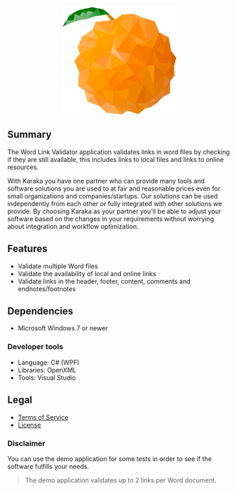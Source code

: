 <p align="center"><img src="https://raw.githubusercontent.com/Karaka-Management/Assets/master/art/logo.png" width="256" alt="Logo"></p>

## Summary

The Word Link Validator application validates links in word files by checking if they are still available, this includes links to local files and links to online resources.

With Karaka you have one partner who can provide many tools and software solutions you are used to at fair and reasonable prices even for small organizations and companies/startups. Our solutions can be used independently from each other or fully integrated with other solutions we provide. By choosing Karaka as your partner you'll be able to adjust your software based on the changes in your requirements without worrying about integration and workflow optimization.

## Features

* Validate multiple Word files
* Validate the availability of local and online links
* Validate links in the header, footer, content, comments and endnotes/footnotes

## Dependencies

* Microsoft Windows 7 or newer

### Developer tools

* Language: C# (WPF)
* Libraries: OpenXML
* Tools: Visual Studio

## Legal

* [Terms of Service](https://jingga.app/en/terms)
* [License](https://github.com/Karaka-Management/WordLinkValidatorApp/blob/master/LICENSE.txt)

### Disclaimer

You can use the demo application for some tests in order to see if the software fulfills your needs.

> The demo application validates up to 2 links per Word document.
